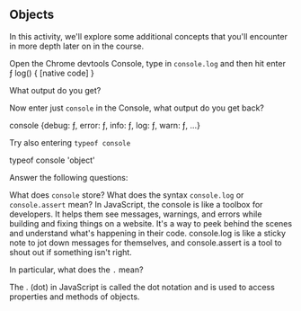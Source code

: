 ## Objects

In this activity, we'll explore some additional concepts that you'll encounter in more depth later on in the course.

Open the Chrome devtools Console, type in `console.log` and then hit enter  
 ƒ log() { [native code] }

What output do you get?

Now enter just `console` in the Console, what output do you get back?

console {debug: ƒ, error: ƒ, info: ƒ, log: ƒ, warn: ƒ, …}

Try also entering `typeof console`

typeof console
'object'

Answer the following questions:

What does `console` store?
What does the syntax `console.log` or `console.assert` mean?
In JavaScript, the console is like a toolbox for developers. It helps them see messages, warnings, and errors while building and fixing things on a website. It's a way to peek behind the scenes and understand what's happening in their code. console.log is like a sticky note to jot down messages for themselves, and console.assert is a tool to shout out if something isn't right.

In particular, what does the `.` mean?

The . (dot) in JavaScript is called the dot notation and is used to access properties and methods of objects.

